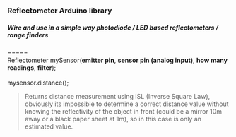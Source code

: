 ### Reflectometer Arduino library
##### Wire and use in a simple way photodiode / LED based reflectometers / range finders
=====
<br>
Reflectometer mySensor(**emitter pin**, **sensor pin (analog input)**, **how many readings**, **filter**);
<br>
<br>
mysensor.distance(); 
<br>
> Returns distance measurement using ISL (Inverse Square Law), obviously its impossible to determine a correct distance value without knowing the reflectivity of the object in front (could be a mirror 10m away or a black paper sheet at 1m), so in this case is only an estimated value.



